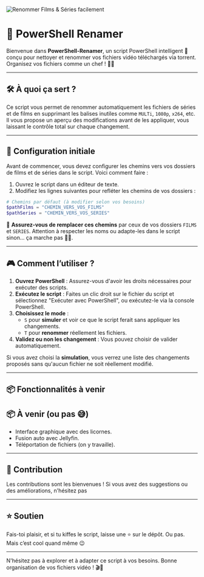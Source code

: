 
![Renommer Films & Séries facilement](Renommer%20Films%20&%20Séries%20facilement.png)

# 🚀 PowerShell Renamer

Bienvenue dans **PowerShell-Renamer**, un script PowerShell intelligent 🧠 conçu pour nettoyer et renommer vos fichiers vidéo téléchargés via torrent. Organisez vos fichiers comme un chef ! 🍿📁

---

## 🛠️ À quoi ça sert ?

Ce script vous permet de renommer automatiquement les fichiers de séries et de films en supprimant les balises inutiles comme `MULTi`, `1080p`, `x264`, etc. Il vous propose un aperçu des modifications avant de les appliquer, vous laissant le contrôle total sur chaque changement.

---

## 🧾 Configuration initiale

Avant de commencer, vous devez configurer les chemins vers vos dossiers de films et de séries dans le script. Voici comment faire :

1. Ouvrez le script dans un éditeur de texte.
2. Modifiez les lignes suivantes pour refléter les chemins de vos dossiers :

```powershell
# Chemins par défaut (à modifier selon vos besoins)
$pathFilms = "CHEMIN_VERS_VOS_FILMS"
$pathSeries = "CHEMIN_VERS_VOS_SERIES"
```

🚨 **Assurez-vous de remplacer ces chemins** par ceux de vos dossiers `FILMS` et `SERIES`. Attention à respecter les noms ou adapte-les dans le script sinon... ça marche pas 🤷‍♂️.

---

## 🎮 Comment l’utiliser ?

1. **Ouvrez PowerShell** : Assurez-vous d'avoir les droits nécessaires pour exécuter des scripts.
2. **Exécutez le script** : Faites un clic droit sur le fichier du script et sélectionnez "Exécuter avec PowerShell", ou exécutez-le via la console PowerShell.
3. **Choisissez le mode** :
   - `S` pour **simuler** et voir ce que le script ferait sans appliquer les changements.
   - `T` pour **renommer** réellement les fichiers.
4. **Validez ou non les changement** : Vous pouvez choisir de valider automatiquement.

Si vous avez choisi la **simulation**, vous verrez une liste des changements proposés sans qu'aucun fichier ne soit réellement modifié.

---

## 📦 Fonctionnalités à venir

## 📦 À venir (ou pas 😅)

- Interface graphique avec des licornes.
- Fusion auto avec Jellyfin.
- Téléportation de fichiers (on y travaille).

---

## 🤝 Contribution

Les contributions sont les bienvenues ! Si vous avez des suggestions ou des améliorations, n'hésitez pas

---

## ⭐ Soutien

Fais-toi plaisir, et si tu kiffes le script, laisse une ⭐ sur le dépôt. Ou pas. Mais c’est cool quand même 😉

---

N'hésitez pas à explorer et à adapter ce script à vos besoins. Bonne organisation de vos fichiers vidéo ! 🎬🌟